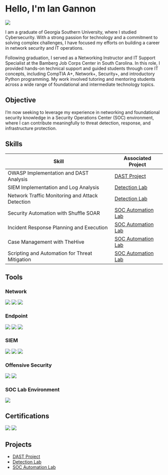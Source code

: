 # Hello, I'm Ian Gannon
<a href="www.linkedin.com/in/iangannon5"><img src="https://img.shields.io/badge/-LinkedIn-0072b1?&style=for-the-badge&logo=linkedin&logoColor=white" /></a>

I am a graduate of Georgia Southern University, where I studied Cybersecurity. With a strong passion for technology and a commitment to solving complex challenges, I have focused my efforts on building a career in network security and IT operations.

Following graduation, I served as a Networking Instructor and IT Support Specialist at the Bamberg Job Corps Center in South Carolina. In this role, I provided hands-on technical support and guided students through core IT concepts, including CompTIA A+, Network+, Security+, and introductory Python programming. My work involved tutoring and mentoring students across a wide range of foundational and intermediate technology topics.

## Objective

I’m now seeking to leverage my experience in networking and foundational security knowledge in a Security Operations Center (SOC) environment, where I can contribute meaningfully to threat detection, response, and infrastructure protection.

## Skills

| Skill                                         | Associated Project         |
|-----------------------------------------------|----------------------------|
| OWASP Implementation and DAST Analysis          | <a href="https://github.com/kingBobRossV/Detection-Lab/tree/main">DAST Project</a>|
| SIEM Implementation and Log Analysis          | <a href="https://github.com/kingBobRossV/Detection-Lab/tree/main">Detection Lab</a>|
| Network Traffic Monitoring and Attack Detection | <a href="https://github.com/kingBobRossV/Detection-Lab/tree/main">Detection Lab</a>|
| Security Automation with Shuffle SOAR         | <a href="https://github.com/kingBobRossV/SOC-Automation-Project/tree/main">SOC Automation Lab</a>|
| Incident Response Planning and Execution      | <a href="https://github.com/kingBobRossV/SOC-Automation-Project/tree/main">SOC Automation Lab</a>|
| Case Management with TheHive                  | <a href="https://github.com/kingBobRossV/SOC-Automation-Project/tree/main">SOC Automation Lab</a>|
| Scripting and Automation for Threat Mitigation | <a href="https://github.com/kingBobRossV/SOC-Automation-Project/tree/main">SOC Automation Lab</a>|

## Tools

### Network
<div>
    <img src="https://img.shields.io/badge/-Wireshark-1679A7?&style=for-the-badge&logo=Wireshark&logoColor=white" />
    <img src="https://img.shields.io/badge/-Suricata-EF3B2D?&style=for-the-badge&logo=Suricata&logoColor=white" />
    <img src="https://img.shields.io/badge/-Zeek-777BB4?&style=for-the-badge&logo=Zeek&logoColor=white" />
</div>

### Endpoint
<div>
    <img src="https://img.shields.io/badge/-Microsoft_Defender_for_Endpoint-00A4EF?&style=for-the-badge&logo=Microsoft&logoColor=white" />
    <img src="https://img.shields.io/badge/-Velociraptor-4B275F?&style=for-the-badge&logo=Velociraptor&logoColor=white" />
    <img src="https://img.shields.io/badge/-Sysmon-4B1979?style=for-the-badge&logo=windows&logoColor=white" />
</div>

### SIEM
<div>
    <img src="https://img.shields.io/badge/-Microsoft_Sentinel-0078D4?&style=for-the-badge&logo=Microsoft&logoColor=white" />
    <img src="https://img.shields.io/badge/-Splunk-000000?&style=for-the-badge&logo=Splunk&logoColor=white" />
    <img src="https://img.shields.io/badge/-Elastic-005571?&style=for-the-badge&logo=Elastic&logoColor=white" />
</div>

### Offensive Security
<div>
    <img src="https://img.shields.io/badge/-Kali_Linux-557C94?style=for-the-badge&logo=kalilinux&logoColor=white" />
    <img src="https://img.shields.io/badge/-Atomic_Red_Team-E32F4B?style=for-the-badge&logo=gnubash&logoColor=white" />
</div>

### SOC Lab Environment
<div>
    <img src="https://img.shields.io/badge/-Active_Directory-003366?style=for-the-badge&logo=microsoft&logoColor=white" />
</div>

## Certifications
<div>
<img src="https://img.shields.io/badge/-Security%2B-FF0000?&style=for-the-badge&logo=CompTIA&logoColor=white" />
<img src="https://img.shields.io/badge/-Network%2B-007ACC?&style=for-the-badge&logo=CompTIA&logoColor=white" />
</div>

## Projects
- <a href="https://github.com/kingBobRossV/Detection-Lab/tree/main">DAST Project</a>
- <a href="https://github.com/kingBobRossV/Detection-Lab/tree/main">Detection Lab</a>
- <a href="https://github.com/kingBobRossV/SOC-Automation-Project/tree/main">SOC Automation Lab</a>
